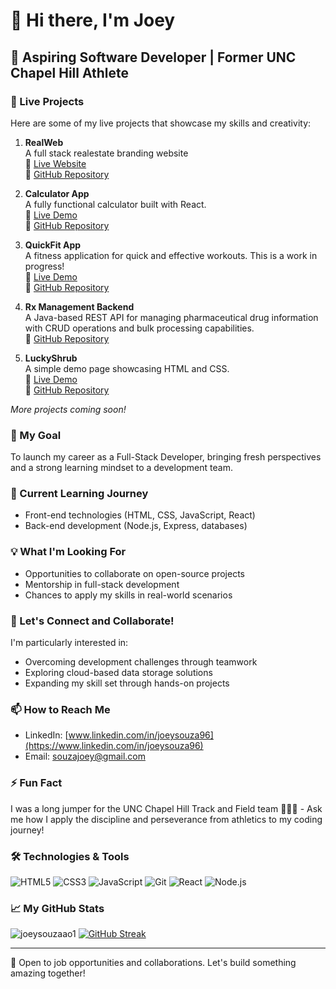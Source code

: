 # 👋 Hi there, I'm Joey

## 🚀 Aspiring Software Developer | Former UNC Chapel Hill Athlete

### 🌟 Live Projects
Here are some of my live projects that showcase my skills and creativity:

1. **RealWeb**  
   A full stack realestate branding website  
   🔗 [Live Website](https://realtorweb.vercel.app/)  
   📂 [GitHub Repository](https://github.com/JoeySouzaAO1/Realweb)

2. **Calculator App**  
   A fully functional calculator built with React.  
   🔗 [Live Demo](https://joeysouzaao1.github.io/Calculator/)  
   📂 [GitHub Repository](https://github.com/JoeySouzaAO1/Calculator)

3. **QuickFit App**  
   A fitness application for quick and effective workouts. This is a work in progress!   
   🔗 [Live Demo](https://joeysouzaao1.github.io/QuickFitApp/)  
   📂 [GitHub Repository](https://github.com/JoeySouzaAO1/QuickFitApp)

4. **Rx Management Backend**<br>
   A Java-based REST API for managing pharmaceutical drug information with CRUD operations and bulk processing capabilities.<br>
   📂 [GitHub Repository](https://github.com/JoeySouzaAO1/Rx-Managment-Backend)

5. **LuckyShrub**  
   A simple demo page showcasing HTML and CSS.  
   🔗 [Live Demo](https://joeysouzaao1.github.io/LuckyShrub/) <br>
   📂 [GitHub Repository](https://github.com/JoeySouzaAO1/LuckyShrub)

*More projects coming soon!*

### 🎯 My Goal
To launch my career as a Full-Stack Developer, bringing fresh perspectives and a strong learning mindset to a development team.

### 🌱 Current Learning Journey
- Front-end technologies (HTML, CSS, JavaScript, React)
- Back-end development (Node.js, Express, databases)

### 💡 What I'm Looking For
- Opportunities to collaborate on open-source projects
- Mentorship in full-stack development
- Chances to apply my skills in real-world scenarios

### 🤝 Let's Connect and Collaborate!
I'm particularly interested in:
- Overcoming development challenges through teamwork
- Exploring cloud-based data storage solutions
- Expanding my skill set through hands-on projects

### 📫 How to Reach Me
- LinkedIn: [www.linkedin.com/in/joeysouza96](https://www.linkedin.com/in/joeysouza96)
- Email: souzajoey@gmail.com

### ⚡ Fun Fact
I was a long jumper for the UNC Chapel Hill Track and Field team 🏃🏻‍♂️ - Ask me how I apply the discipline and perseverance from athletics to my coding journey!

### 🛠️ Technologies & Tools
![HTML5](https://img.shields.io/badge/-HTML5-E34F26?style=flat-square&logo=html5&logoColor=white)
![CSS3](https://img.shields.io/badge/-CSS3-1572B6?style=flat-square&logo=css3)
![JavaScript](https://img.shields.io/badge/-JavaScript-F7DF1E?style=flat-square&logo=javascript&logoColor=black)
![Git](https://img.shields.io/badge/-Git-F05032?style=flat-square&logo=git&logoColor=white)
![React](https://img.shields.io/badge/-React-61DAFB?style=flat-square&logo=react&logoColor=black)
![Node.js](https://img.shields.io/badge/-Node.js-339933?style=flat-square&logo=node.js&logoColor=white)

### 📈 My GitHub Stats
![joeysouzaao1](https://github-readme-stats.vercel.app/api?username=joeysouzaao1&show_icons=true&theme=radical)
[![GitHub Streak](https://github-readme-streak-stats.herokuapp.com/?user=joeysouzaao1)](https://git.io/streak-stats)

---

💼 Open to job opportunities and collaborations. Let's build something amazing together!


